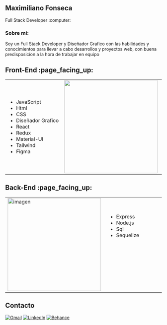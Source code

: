 
<div>
 <div> <h2>Maximiliano Fonseca</h2><p>Full Stack Developer :computer:</p>
  
  </div>
  <div><h3>Sobre mi:</h3>
  <p>Soy un Full Stack Developer y Diseñador Grafico con las habilidades y
conocimientos para llevar a cabo desarrollos y proyectos web, con buena
predisposicíon a la hora de trabajar en equipo</p></div>
 <h2>Front-End :page_facing_up:</h2>
 <div>
  <table>
    <tr>
      <td width="320">
       <ul >
  <li>JavaScript</li>
  <li>Html</li>
  <li>CSS</li>
  <li>Diseñador Grafico</li>
  <li>React</li>
  <li>Redux</li>
  <li>Material-UI</li>
  <li>Tailwind</li>
  <li>Figma</li>
      
</ul> 
      </td>
      <td width="320">
        <img src="https://outsourcing.team/wp-content/uploads/2019/01/Navyki-Front-End-razrabotchika.jpg" alt="" width="300" />
      </td>
    </tr>
  </table>
</div>
 <h2>Back-End :page_facing_up:</h2>
 <div>
  <table>
    <tr>
      <td width="320">
        <img src="https://media.proglib.io/posts/2019/11/03/c236c35c960c7016e0d785b0558026c4.png" alt="imagen" width="300" />
      </td>
      <td width="320">
         <ul>
          <li>Express</li>
          <li>Node.js</li>
          <li>Sql</li>
          <li>Sequelize</li>
         <br>
          <br>
          <br>
          <br>
          <br>
          <br>
         </ul>
      </td>
    </tr>
  </table>
</div> 

</div>
<h2>Contacto</h2>

[![Gmail](https://img.shields.io/badge/-GMAIL-D14836?style=for-the-badge&logo=gmail&logoColor=white)](mailto:maximilianofonseca19@gmail.com)
[![LinkedIn](https://img.shields.io/badge/-LINKEDIN-0077B5?style=for-the-badge&logo=linkedin&logoColor=white)](https://www.linkedin.com/in/miguel-maximiliano-fonseca-20ab32234/)
[![Behance](https://img.shields.io/badge/-BEHANCE-0077B5?style=for-the-badge&logo=linkedin&logoColor=white)](https://www.linkedin.com/in/miguel-maximiliano-fonseca-20ab32234/)

